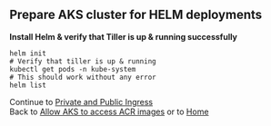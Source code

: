 ## Prepare AKS cluster for HELM deployments

**Install Helm & verify that Tiller is up & running successfully**

    helm init
    # Verify that tiller is up & running
    kubectl get pods -n kube-system
    # This should work without any error
    helm list

Continue to [Private and Public Ingress](ingress.md) \
Back to [Allow AKS to access ACR images](akstoacr.md) or to [Home](README.md)